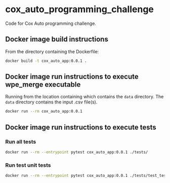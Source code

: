 # cox_auto_programming_challenge
Code for Cox Auto programming challenge.

## Docker image build instructions 
From the directory containing the Dockerfile:

```Bash
docker build -t cox_auto_app:0.0.1 .
```

## Docker image run instructions to execute wpe_merge executable
Running from the location containing which contains the `data`
directory. The `data` directory contains the input .csv file(s).
```Bash
docker run --rm cox_auto_app:0.0.1
```

## Docker image run instructions to execute tests
### Run all tests
```Bash
docker run --rm --entrypoint pytest cox_auto_app:0.0.1 ./tests/
```

### Run test unit tests
```Bash
docker run --rm --entrypoint pytest cox_auto_app:0.0.1 ./tests/test_test.py
```
